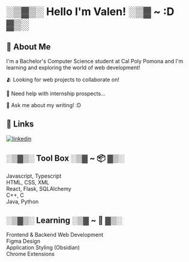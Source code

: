 # ░▒▓▒░ Hello I'm Valen! ░▒▓ ~ :D ▓▒░      

## 📡 About Me
I'm a Bachelor's Computer Science student at Cal Poly Pomona and I'm learning and exploring the world of web development!

🫂 Looking for web projects to collaborate on!

📨 Need help with internship prospects...

📝 Ask me about my writing! :D

## 🔗 Links
[![linkedin](https://img.shields.io/badge/linkedin-0A66C2?style=for-the-badge&logo=linkedin&logoColor=white)](https://www.linkedin.com/in/vdeleon-ca/)

## ░▒▓▒░ Tool Box ░▒▓ ~ 📦 ▓▒░
Javascript, Typescript     
HTML, CSS, XML     
React, Flask, SQLAlchemy    
C++, C    
Java, Python
## ░▒▓▒░ Learning ░▒▓ ~ 🌱 ▓▒░     
Frontend & Backend Web Development     
Figma Design               
Application Styling (Obsidian)  
Chrome Extensions  
